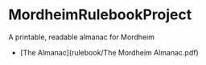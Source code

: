 # MordheimRulebookProject
A printable, readable almanac for Mordheim

* [The Almanac](rulebook/The Mordheim Almanac.pdf)

